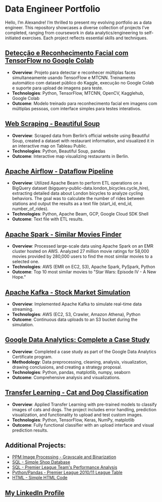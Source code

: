 # Data Engineer Portfolio

Hello, I’m Alexandre! I’m thrilled to present my evolving portfolio as a data engineer. This repository showcases a diverse collection of projects I’ve completed, ranging from coursework in data analytics/engineering to self-initiated exercises. Each project reflects essential skills and techniques.

## [Detecção e Reconhecimento Facial com TensorFlow no Google Colab](https://github.com/Zandersan/ml_study/blob/deteccao_facial/deteccao_facial.ipynb)
* **Overview**: Projeto para detectar e reconhecer múltiplas faces simultaneamente usando TensorFlow e MTCNN. Treinamento automático com dataset público do Kaggle, execução no Google Colab e suporte para upload de imagens para teste.
* **Technologies**: Python, TensorFlow, MTCNN, OpenCV, Kagglehub, Google Colab
* **Outcome**: Modelo treinado para reconhecimento facial em imagens com múltiplas pessoas, com interface simples para testes interativos.

## [Web Scraping - Beautiful Soup](https://github.com/Zandersan/Beautiful-Soup)
* **Overview**: Scraped data from Berlin’s official website using Beautiful Soup, created a dataset with restaurant information, and visualized it in an interactive map on Tableau Public.
* **Technologies**: Python, Beautiful Soup, pandas
* **Outcome**: Interactive map visualizing restaurants in Berlin.

## [Apache Airflow - Dataflow Pipeline](https://github.com/Zandersan/Dataflow-Pipelines)
* **Overview**: Utilized Apache Beam to perform ETL operations on a BigQuery dataset (bigquery-public-data.london_bicycles.cycle_hire), extracting detailed data about London bicycles to analyze cycling behaviors. The goal was to calculate the number of rides between stations and output the results as a text file (start_id, end_id, number_of_rides).
* **Technologies**: Python, Apache Beam, GCP, Google Cloud SDK Shell
* **Outcome**: Text file with ETL results.

## [Apache Spark - Similar Movies Finder](https://github.com/Zandersan/Apache-Spark)
* **Overview**: Processed large-scale data using Apache Spark on an EMR cluster hosted on AWS. Analyzed 27 million movie ratings for 58,000 movies provided by 280,000 users to find the most similar movies to a selected one.
* **Technologies**: AWS (EMR on EC2, S3), Apache Spark, PySpark, Python
* **Outcome**: Top 10 most similar movies to "Star Wars: Episode IV - A New Hope."

## [Apache Kafka - Stock Market Simulation](https://github.com/Zandersan/Apache-Kafka)
* **Overview**: Implemented Apache Kafka to simulate real-time data streaming. 
* **Technologies**: AWS (EC2, S3, Crawler, Amazon Athena), Python
* **Outcome**: Continuous data uploads to an S3 bucket during the simulation.

## [Google Data Analytics: Complete a Case Study](https://github.com/Zandersan/GCP-Case-Study)
* **Overview**: Completed a case study as part of the Google Data Analytics Certificate program.
* **Methodology**: Data preprocessing, cleaning, analysis, visualization, drawing conclusions, and creating a strategy proposal.
* **Technologies**: Python, pandas, matplotlib, numpy, seaborn
* **Outcome**: Comprehensive analysis and visualizations.

## [Transfer Learning - Cat and Dog Classification](https://github.com/Zandersan/portifolio/blob/main/debinha_niko_transfer_learning.ipynb)  
* **Overview**: Applied Transfer Learning with pre-trained models to classify images of cats and dogs. The project includes error handling, prediction visualization, and functionality to upload and test custom images.  
* **Technologies**: Python, TensorFlow, Keras, NumPy, matplotlib  
* **Outcome**: Fully functional classifier with an upload interface and visual prediction results.


## Additional Projects:
* [PPM Image Processing - Grayscale and Binarization](https://github.com/Zandersan/binary_ppm)
* [SQL - Simple Shop Database](https://github.com/Zandersan/sql-database-shop)
* [SQL - Premier League Team's Performance Analysis](https://github.com/Zandersan/premier-league-sql)
* [Python/Pandas - Premier League 2010/11 League Table](https://github.com/Zandersan/pandas-data-analysis)
* [HTML - Simple HTML Code](https://github.com/Zandersan/HTML)

## [My LinkedIn Profile](https://www.linkedin.com/in/alexandre-rocha-b68693139/)
